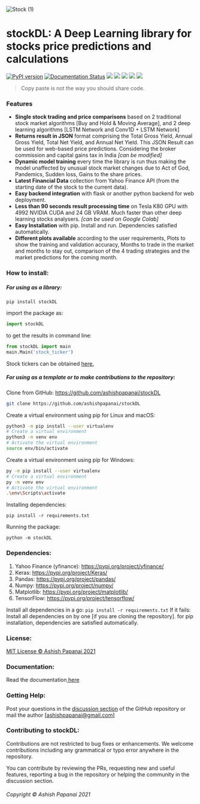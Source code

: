 ![Stock (1)](https://user-images.githubusercontent.com/52123364/109387767-49942e00-7929-11eb-92d6-970f5bc81107.png)
# stockDL: A Deep Learning library for stocks price predictions and calculations
[![PyPI version](https://badge.fury.io/py/stockDL.svg)](https://pypi.org/project/stockDL/)    [![Documentation Status](https://readthedocs.org/projects/stockdl/badge/?version=latest)](https://stockdl.readthedocs.io/en/latest/?badge=latest) ![](https://img.shields.io/github/stars/ashishpapanai/stockDL.svg) ![](https://img.shields.io/github/forks/ashishpapanai/stockDL.svg) ![](https://img.shields.io/github/tag/ashishpapanai/stockDL.svg) ![](https://img.shields.io/github/release/ashishpapanai/stockDL.svg) ![](https://img.shields.io/github/issues/ashishpapanai/stockDL.svg) 

> Copy paste is not the way you should share code.

### Features

- **Single stock trading and price comparisons** based on 2 traditional stock market algorithms [Buy and Hold & Moving Average], and 2 deep learning algorithms [LSTM Network and Conv1D + LSTM Network]
- **Returns result in JSON** format comprising the Total Gross Yield, Annual Gross Yield, Total Net Yield, and Annual Net Yield. This JSON Result can be used for web-based price predictions. Considering the broker commission and capital gains tax in India *[can be modified]*
- **Dynamic model training** every time the library is run thus making the model unaffected by unusual stock market changes due to Act of God, Pandemics, Sudden loss, Gains to the share prices.
- **Latest Financial Data** collection from Yahoo Finance API (from the starting date of the stock to the current data).
- **Easy backend integration** with flask or another python backend for web deployment. 
- **Less than 90 seconds result processing time** on Tesla K80 GPU with 4992 NVIDIA CUDA and 24 GB VRAM. Much faster than other deep learning stocks analysers.  *[can be used on Google Colab]*
- **Easy Installation** with pip. Install and run. Dependencies satisfied automatically.
- **Different plots available** according to the user requirements, Plots to show the training and validation accuracy, Months to trade in the market and months to stay out, comparison of the 4 trading strategies and the market predictions for the coming month.

### How to install:
##### For using as a library:
`pip install stockDL`

import the package as:
```py 
import stockDL
```

to get the results in command line:
```py
from stockDL import main
main.Main('stock_ticker')
```
Stock tickers can be obtained [here.](http://https://finance.yahoo.com/ "here.")

##### For using as a template or to make contributions to the repository:
Clone from GitHub: https://github.com/ashishpapanai/stockDL

```sh 
git clone https://github.com/ashishpapanai/stockDL
```
Create a virtual environment using pip for Linux and macOS:
```sh
python3 -m pip install --user virtualenv
# Create a virtual environment
python3 -m venv env
# Activate the virtual environment
source env/bin/activate
```
Create a virtual environment using pip for Windows:
```sh
py -m pip install --user virtualenv
# Create a virtual environment
py -m venv env
# Activate the virtual environment
.\env\Scripts\activate
```
Installing dependencies:
``` 
pip install -r requirements.txt
```
Running the package: 
```
python -m stockDL
```
### Dependencies:
1. Yahoo Finance (yfinance): https://pypi.org/project/yfinance/
2. Keras: https://pypi.org/project/Keras/
3. Pandas: https://pypi.org/project/pandas/
4. Numpy: https://pypi.org/project/numpy/
5. Matplotlib: https://pypi.org/project/matplotlib/
6. TensorFlow: https://pypi.org/project/tensorflow/

Install all dependencies in a go: `pip install -r requirements.txt`
If it fails: Install all dependencies on by one [if you are cloning the repository]. 
for pip installation, dependencies are satisfied automatically. 

### License:
[MIT License &copy; Ashish Papanai 2021](https://github.com/ashishpapanai/stockDL/blob/master/LICENSE "MIT License Ashish Papanai 2021")

### Documentation: 
Read the documentation[ here](https://stockdl.readthedocs.io/en/latest/ " here")

### Getting Help: 
Post your questions in the [discussion section](https://github.com/ashishpapanai/stockDL/discussions "discussion section") of the GitHub repository or mail the author [ashishpapanai@gmail.com]

### Contributing to stockDL:
Contributions are not restricted to bug fixes or enhancements. We welcome contributions including any grammatical or typo error anywhere in the repository. 

You can contribute by reviewing the PRs, requesting new and useful features, reporting a bug in the repository or helping the community in the discussion section. 


###### Copyright &copy; Ashish Papanai 2021
